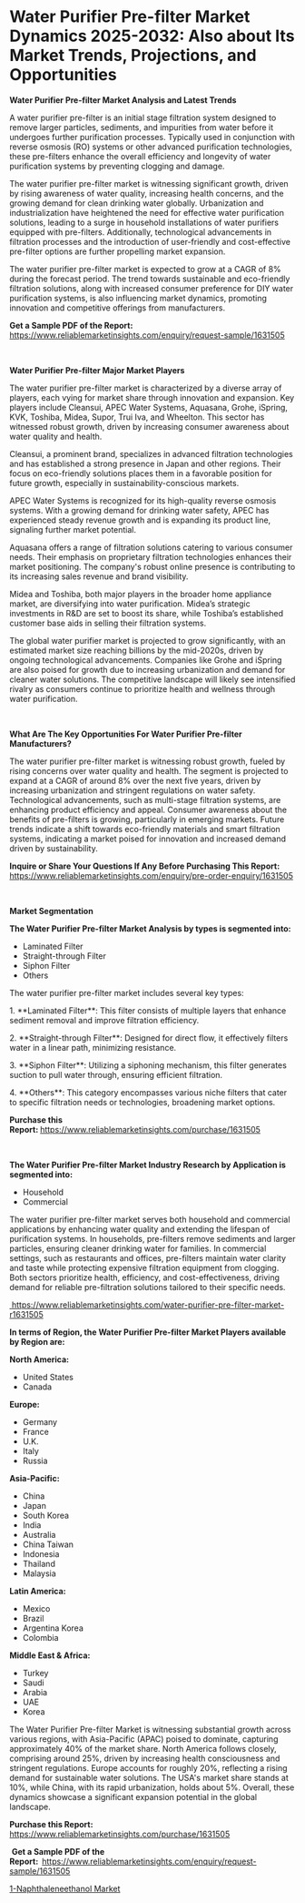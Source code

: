 <p><h1>Water Purifier Pre-filter Market Dynamics 2025-2032: Also about Its Market Trends, Projections, and Opportunities</h1></p><p><strong>Water Purifier Pre-filter Market Analysis and Latest Trends</strong></p>
<p><p>A water purifier pre-filter is an initial stage filtration system designed to remove larger particles, sediments, and impurities from water before it undergoes further purification processes. Typically used in conjunction with reverse osmosis (RO) systems or other advanced purification technologies, these pre-filters enhance the overall efficiency and longevity of water purification systems by preventing clogging and damage.</p><p>The water purifier pre-filter market is witnessing significant growth, driven by rising awareness of water quality, increasing health concerns, and the growing demand for clean drinking water globally. Urbanization and industrialization have heightened the need for effective water purification solutions, leading to a surge in household installations of water purifiers equipped with pre-filters. Additionally, technological advancements in filtration processes and the introduction of user-friendly and cost-effective pre-filter options are further propelling market expansion.</p><p>The water purifier pre-filter market is expected to grow at a CAGR of 8% during the forecast period. The trend towards sustainable and eco-friendly filtration solutions, along with increased consumer preference for DIY water purification systems, is also influencing market dynamics, promoting innovation and competitive offerings from manufacturers.</p></p>
<p><strong>Get a Sample PDF of the Report:&nbsp;</strong> <a href="https://www.reliablemarketinsights.com/enquiry/request-sample/1631505?utm_campaign=2891&utm_medium=2&utm_source=Github&utm_content=ia&utm_term=29032025&utm_id=water-purifier-pre-filter">https://www.reliablemarketinsights.com/enquiry/request-sample/1631505</a></p>
<p>&nbsp;</p>
<p><strong>Water Purifier Pre-filter Major Market Players</strong></p>
<p><p>The water purifier pre-filter market is characterized by a diverse array of players, each vying for market share through innovation and expansion. Key players include Cleansui, APEC Water Systems, Aquasana, Grohe, iSpring, KVK, Toshiba, Midea, Supor, Trui Iva, and Wheelton. This sector has witnessed robust growth, driven by increasing consumer awareness about water quality and health.</p><p>Cleansui, a prominent brand, specializes in advanced filtration technologies and has established a strong presence in Japan and other regions. Their focus on eco-friendly solutions places them in a favorable position for future growth, especially in sustainability-conscious markets.</p><p>APEC Water Systems is recognized for its high-quality reverse osmosis systems. With a growing demand for drinking water safety, APEC has experienced steady revenue growth and is expanding its product line, signaling further market potential.</p><p>Aquasana offers a range of filtration solutions catering to various consumer needs. Their emphasis on proprietary filtration technologies enhances their market positioning. The company's robust online presence is contributing to its increasing sales revenue and brand visibility.</p><p>Midea and Toshiba, both major players in the broader home appliance market, are diversifying into water purification. Midea’s strategic investments in R&D are set to boost its share, while Toshiba’s established customer base aids in selling their filtration systems.</p><p>The global water purifier market is projected to grow significantly, with an estimated market size reaching billions by the mid-2020s, driven by ongoing technological advancements. Companies like Grohe and iSpring are also poised for growth due to increasing urbanization and demand for cleaner water solutions. The competitive landscape will likely see intensified rivalry as consumers continue to prioritize health and wellness through water purification.</p></p>
<p>&nbsp;</p>
<p><strong>What Are The Key Opportunities For Water Purifier Pre-filter Manufacturers?</strong></p>
<p><p>The water purifier pre-filter market is witnessing robust growth, fueled by rising concerns over water quality and health. The segment is projected to expand at a CAGR of around 8% over the next five years, driven by increasing urbanization and stringent regulations on water safety. Technological advancements, such as multi-stage filtration systems, are enhancing product efficiency and appeal. Consumer awareness about the benefits of pre-filters is growing, particularly in emerging markets. Future trends indicate a shift towards eco-friendly materials and smart filtration systems, indicating a market poised for innovation and increased demand driven by sustainability.</p></p>
<p><strong>Inquire or Share Your Questions If Any Before Purchasing This Report:</strong> <a href="https://www.reliablemarketinsights.com/enquiry/pre-order-enquiry/1631505?utm_campaign=2891&utm_medium=2&utm_source=Github&utm_content=ia&utm_term=29032025&utm_id=water-purifier-pre-filter">https://www.reliablemarketinsights.com/enquiry/pre-order-enquiry/1631505</a></p>
<p>&nbsp;</p>
<p><strong>Market Segmentation</strong></p>
<p><strong>The Water Purifier Pre-filter Market Analysis by types is segmented into:</strong></p>
<p><ul><li>Laminated Filter</li><li>Straight-through Filter</li><li>Siphon Filter</li><li>Others</li></ul></p>
<p><p>The water purifier pre-filter market includes several key types: </p><p>1. **Laminated Filter**: This filter consists of multiple layers that enhance sediment removal and improve filtration efficiency.</p><p>2. **Straight-through Filter**: Designed for direct flow, it effectively filters water in a linear path, minimizing resistance.</p><p>3. **Siphon Filter**: Utilizing a siphoning mechanism, this filter generates suction to pull water through, ensuring efficient filtration.</p><p>4. **Others**: This category encompasses various niche filters that cater to specific filtration needs or technologies, broadening market options.</p></p>
<p><strong>Purchase this Report:&nbsp;</strong><a href="https://www.reliablemarketinsights.com/purchase/1631505?utm_campaign=2891&utm_medium=2&utm_source=Github&utm_content=ia&utm_term=29032025&utm_id=water-purifier-pre-filter">https://www.reliablemarketinsights.com/purchase/1631505</a></p>
<p>&nbsp;</p>
<p><strong>The Water Purifier Pre-filter Market Industry Research by Application is segmented into:</strong></p>
<p><ul><li>Household</li><li>Commercial</li></ul></p>
<p><p>The water purifier pre-filter market serves both household and commercial applications by enhancing water quality and extending the lifespan of purification systems. In households, pre-filters remove sediments and larger particles, ensuring cleaner drinking water for families. In commercial settings, such as restaurants and offices, pre-filters maintain water clarity and taste while protecting expensive filtration equipment from clogging. Both sectors prioritize health, efficiency, and cost-effectiveness, driving demand for reliable pre-filtration solutions tailored to their specific needs.</p></p>
<p><a href="https://www.reliablemarketinsights.com/water-purifier-pre-filter-market-r1631505?utm_campaign=2891&utm_medium=2&utm_source=Github&utm_content=ia&utm_term=29032025&utm_id=water-purifier-pre-filter">&nbsp;https://www.reliablemarketinsights.com/water-purifier-pre-filter-market-r1631505</a></p>
<p><strong>In terms of Region, the Water Purifier Pre-filter Market Players available by Region are:</strong></p>
<p>
    <p> <strong> North America: </strong>
        <ul>
            <li>United States</li>
            <li>Canada</li>
        </ul>
        </p> 
    <p> <strong> Europe: </strong>
        <ul>
            <li>Germany</li>
            <li>France</li>
            <li>U.K.</li>
            <li>Italy</li>
            <li>Russia</li>
        </ul>
        </p> 
    <p> <strong> Asia-Pacific: </strong>
        <ul>
            <li>China</li>
            <li>Japan</li>
            <li>South Korea</li>
            <li>India</li>
            <li>Australia</li>
            <li>China Taiwan</li>
            <li>Indonesia</li>
            <li>Thailand</li>
            <li>Malaysia</li>
        </ul>
        </p> 
    <p> <strong> Latin America: </strong>
        <ul>
            <li>Mexico</li>
            <li>Brazil</li>
            <li>Argentina Korea</li>
            <li>Colombia</li>
        </ul>
        </p> 
    <p> <strong> Middle East & Africa: </strong>
        <ul>
            <li>Turkey</li>
            <li>Saudi</li>
            <li>Arabia</li>
            <li>UAE</li>
            <li>Korea</li>
        </ul>
    </p>
    </p>
<p><p>The Water Purifier Pre-filter Market is witnessing substantial growth across various regions, with Asia-Pacific (APAC) poised to dominate, capturing approximately 40% of the market share. North America follows closely, comprising around 25%, driven by increasing health consciousness and stringent regulations. Europe accounts for roughly 20%, reflecting a rising demand for sustainable water solutions. The USA's market share stands at 10%, while China, with its rapid urbanization, holds about 5%. Overall, these dynamics showcase a significant expansion potential in the global landscape.</p></p>
<p><strong>Purchase this Report: </strong><a href="https://www.reliablemarketinsights.com/purchase/1631505?utm_campaign=2891&utm_medium=2&utm_source=Github&utm_content=ia&utm_term=29032025&utm_id=water-purifier-pre-filter">https://www.reliablemarketinsights.com/purchase/1631505</a></p>
<p>&nbsp;<strong>Get a Sample PDF of the Report:&nbsp;&nbsp;</strong><a href="https://www.reliablemarketinsights.com/enquiry/request-sample/1631505?utm_campaign=2891&utm_medium=2&utm_source=Github&utm_content=ia&utm_term=29032025&utm_id=water-purifier-pre-filter">https://www.reliablemarketinsights.com/enquiry/request-sample/1631505</a></p>
<p><strong></strong></p>
<p><p><a href="https://github.com/hunanuzmez/Market-Research-Report-List-1/blob/main/1-naphthaleneethanol-market.md?utm_campaign=2891&utm_medium=2&utm_source=Github&utm_content=ia&utm_term=29032025&utm_id=water-purifier-pre-filter">1-Naphthaleneethanol Market</a></p></p>